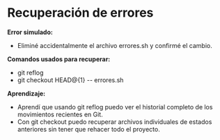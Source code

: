 # Recuperación de errores

**Error simulado:**
- Eliminé accidentalmente el archivo errores.sh y confirmé el cambio.

**Comandos usados para recuperar:**
- git reflog
- git checkout HEAD@{1} -- errores.sh

**Aprendizaje:**
- Aprendí que usando git reflog puedo ver el historial completo de los movimientos recientes en Git.
- Con git checkout puedo recuperar archivos individuales de estados anteriores sin tener que rehacer todo el proyecto.
